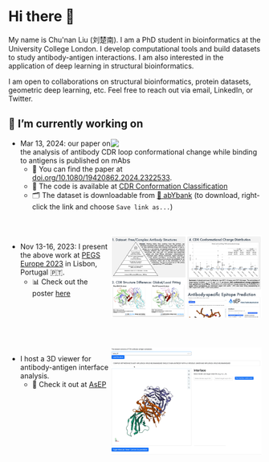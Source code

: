 # Hi there 👋

My name is Chu'nan Liu (刘楚南). I am a PhD student in bioinformatics at the University College London. I develop computational tools and build datasets to study antibody-antigen interactions. I am also interested in the application of deep learning in structural bioinformatics.

I am open to collaborations on structural bioinformatics, protein datasets, geometric deep learning, etc. Feel free to reach out via email, LinkedIn, or Twitter.

## 🔭 I’m currently working on

<img src=figures/1ikf_0P.0.gif width=300 align="right">

- Mar 13, 2024: our paper on the analysis of antibody CDR loop conformational change while binding to antigens is published on mAbs
  - :page_with_curl: You can find the paper at [doi.org/10.1080/19420862.2024.2322533](https://doi.org/10.1080/19420862.2024.2322533).
  - :robot: The code is available at [CDR Conformation Classification](https://github.com/biochunan/CDRConformationClassification)
  - :card_index_dividers: The dataset is downloadable from [🔗 abYbank](http://www.abybank.org/abdb/snapshots/abdb_20220926.zip) (to download, right-click the link and choose `Save link as...`)

<br>
<br>

<a href="https://drive.google.com/file/d/10ZQahMxCc7Sp14RU0CVqCLS6M_Gv9AmQ/view?usp=sharing">
    <img src=figures/poster.png width=300 align="right">
</a>

- Nov 13-16, 2023: I present the above work at [PEGS Europe 2023](https://www.pegsummiteurope.com/) in Lisbon, Portugal :portugal:.
  - 📊 Check out the poster [here](https://drive.google.com/file/d/10ZQahMxCc7Sp14RU0CVqCLS6M_Gv9AmQ/view?usp=sharing)

<br>
<br>
<br>
<br>
<br>

<a href="https://walle.abycloud.net">
    <img src=figures/viewer.gif width=300 align="right">
</a>

- I host a 3D viewer for antibody-antigen interface analysis.
  - :eyes: Check it out at [AsEP](https://walle.abycloud.net)
